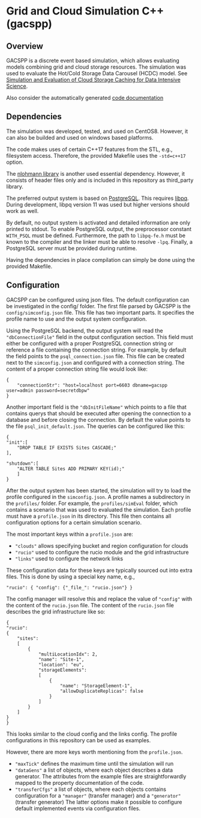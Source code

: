 # Grid and Cloud Simulation C++ (gacspp)

## Overview
GACSPP is a discrete event based simulation, which allows evaluating models combining grid and cloud storage resources.
The simulation was used to evaluate the Hot/Cold Storage Data Carousel (HCDC) model.
See [Simulation and Evaluation of Cloud Storage Caching for Data Intensive Science](https://link.springer.com/article/10.1007/s41781-021-00076-w).

Also consider the automatically generated [code documentation](https://twatgh.github.io/)

## Dependencies
The simulation was developed, tested, and used on CentOS8. However, it can also be builded and used on windows based platforms.

The code makes uses of certain C++17 features from the STL, e.g., filesystem access. Therefore, the provided Makefile uses the `-std=c++17` option.

The [nlohmann library](https://github.com/nlohmann/json) is another used essential dependency. However, it consists of header files only and is included in this repository as third_party library.

The preferred output system is based on [PostgreSQL](https://www.postgresql.org/). This requires [libpq](https://www.postgresql.org/docs/11/libpq.html). During development, libpq version 11 was used
but higher versions should work as well.

By default, no output system is activated and detailed information are only printed to stdout. To enable PostgreSQL output, the preprocessor constant `WITH_PSQL` must be defined.
Furthermore, the path to `libpq-fe.h` must be known to the compiler and the linker must be able to resolve `-lpq`. Finally, a PostgreSQL server must be provided during runtime.

Having the dependencies in place compilation can simply be done using the provided Makefile.


## Configuration
GACSPP can be configured using json files. The default configuration can be investigated in the config/ folder.
The first file parsed by GACSPP is the `config/simconfig.json` file. This file has two important parts. It specifies
the profile name to use and the output system configuration.

Using the PostgreSQL backend, the output system will read the `"dbConnectionFile"` field in the output configuration section.
This field must either be configured with a proper PostgreSQL connection string or reference a file containing the connection string.
For example, by default the field points to the `psql_connection.json` file. This file can be created next to the `simconfig.json`
and configured with a connection string. The content of a proper connection string file would look like:
```
{
    "connectionStr": "host=localhost port=6603 dbname=gacspp user=admin password=secretdbpw"
}
```
Another important field is the `"dbInitFileName"` which points to a file that contains querys that should be executed after opening the connection
to a database and before closing the connection. By default the value points to the file `psql_init_default.json`.
The queries can be configured like this:
```
{
"init":[
    "DROP TABLE IF EXISTS Sites CASCADE;"
],

"shutdown":[
    "ALTER TABLE Sites ADD PRIMARY KEY(id);"
	]
}
```

After the output system has been started, the simulation will try to load the profile configured in the `simconfig.json`.
A profile names a subdirectory in the `profiles/` folder. For example, the `profiles/simEval` folder, which contains a scenario
that was used to evaluated the simulation. Each profile must have a `profile.json` in its directory. This file then contains
all configuration options for a certain simulation scenario.

The most important keys within a `profile.json` are:
- `"clouds"` allows specifying bucket and region configuration for clouds
- `"rucio"` used to configure the rucio module and the grid infrastructure
- `"links"` used to configure the network links

These configuration data for these keys are typically sourced out into extra files. This is done by using a special key name, e.g.,
```
"rucio": { "config": {"_file_": "rucio.json"} }
```

The config manager will resolve this and replace the value of `"config"` with the content of the `rucio.json` file.
The content of the `rucio.json` file describes the grid infrastructure like so:
```
{
"rucio":
{
    "sites":
    [
        {
            "multiLocationIdx": 2,
            "name": "Site-1",
            "location": "eu",
            "storageElements":
            [
                {
                    "name": "StorageElement-1",
                    "allowDuplicateReplicas": false
                }
            ]
        }
	]
}
}
```
This looks similar to the cloud config and the links config. The profile configurations in this repository can be used as examples.

However, there are more keys worth mentioning from the `profile.json`.
- `"maxTick"` defines the maximum time until the simulation will run
- `"dataGens"` a list of objects, where each object describes a data generator. The attributes from the example files are straightforwardly mapped to the property documentation of the code.
- `"transferCfgs"` a list of objects, where each objects contains configuration for a `"manager"` (transfer manager) and a `"generator"` (transfer generator)
The latter options make it possible to configure default implemented events via configuration files.
